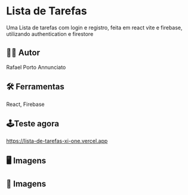 # Lista de Tarefas

Uma Lista de tarefas com login e registro, feita em react vite e firebase, utilizando authentication e firestore 

## 👨‍💻 Autor

Rafael Porto Annunciato

## 🛠 Ferramentas 

React, Firebase 

## 🕹Teste agora

https://lista-de-tarefas-xi-one.vercel.app

## 🖥 Imagens


## 📱 Imagens

